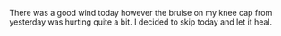 There was a good wind today however the bruise on my knee cap from yesterday was hurting quite a bit. I decided to skip today and let it heal. 